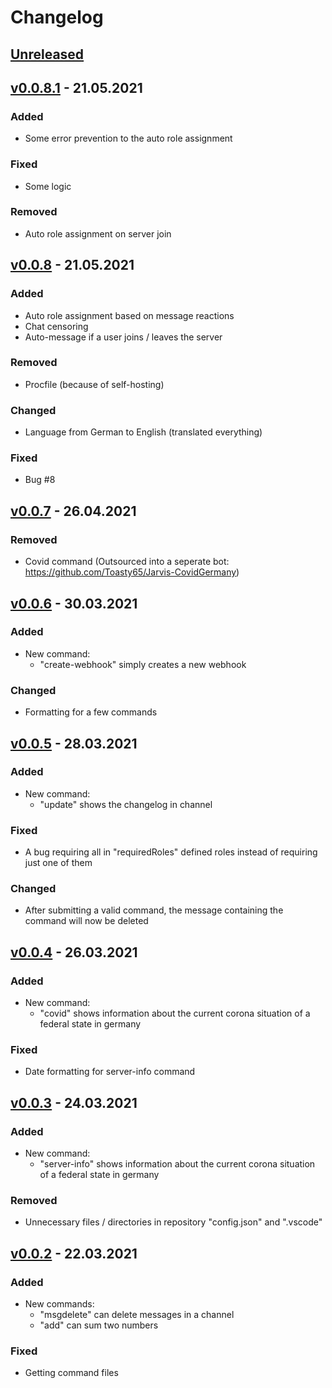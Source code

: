 # Changelog

## [Unreleased](https://github.com/Toasty65/Discord-Bot/compare/v0.0.8...HEAD)

## [v0.0.8.1](https://github.com/Toasty65/Discord-Bot/compare/v0.0.8...v0.0.8.1) - 21.05.2021

### Added
- Some error prevention to the auto role assignment

### Fixed
- Some logic

### Removed
- Auto role assignment on server join

## [v0.0.8](https://github.com/Toasty65/Discord-Bot/compare/v0.0.7...v0.0.8) - 21.05.2021

### Added
- Auto role assignment based on message reactions
- Chat censoring
- Auto-message if a user joins / leaves the server

### Removed
- Procfile (because of self-hosting)

### Changed
- Language from German to English (translated everything)

### Fixed
- Bug #8

## [v0.0.7](https://github.com/Toasty65/Discord-Bot/compare/v0.0.6...v0.0.7) - 26.04.2021

### Removed
- Covid command (Outsourced into a seperate bot: https://github.com/Toasty65/Jarvis-CovidGermany)

## [v0.0.6](https://github.com/Toasty65/Discord-Bot/compare/v0.0.5...v0.0.6) - 30.03.2021

### Added
- New command:
    - "create-webhook" simply creates a new webhook

### Changed
- Formatting for a few commands

## [v0.0.5](https://github.com/Toasty65/Discord-Bot/compare/v0.0.4...v0.0.5) - 28.03.2021

### Added
- New command:
    - "update" shows the changelog in channel

### Fixed
- A bug requiring all in "requiredRoles" defined roles instead of requiring just one of them

### Changed
- After submitting a valid command, the message containing the command will now be deleted

## [v0.0.4](https://github.com/Toasty65/Discord-Bot/compare/v0.0.3...v0.0.4) - 26.03.2021

### Added
- New command:
    - "covid" shows information about the current corona situation of a federal state in germany

### Fixed
- Date formatting for server-info command

## [v0.0.3](https://github.com/Toasty65/Discord-Bot/compare/v0.0.2...v0.0.3) - 24.03.2021

### Added
- New command:
    - "server-info" shows information about the current corona situation of a federal state in germany

### Removed
- Unnecessary files / directories in repository "config.json" and ".vscode"

## [v0.0.2](https://github.com/Toasty65/Discord-Bot/compare/v0.0.1...v0.0.2) - 22.03.2021

### Added
- New commands:
    - "msgdelete" can delete messages in a channel
    - "add" can sum two numbers 

### Fixed
- Getting command files

